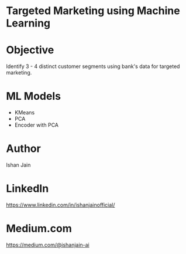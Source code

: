 # Targeted Marketing using Machine Learning

# Objective
Identify 3 - 4 distinct customer segments using bank's data for targeted marketing. 


# ML Models
- KMeans
- PCA
- Encoder with PCA


# Author
Ishan Jain
 
# LinkedIn
https://www.linkedin.com/in/ishanjainofficial/
 
# Medium.com
https://medium.com/@ishanjain-ai

